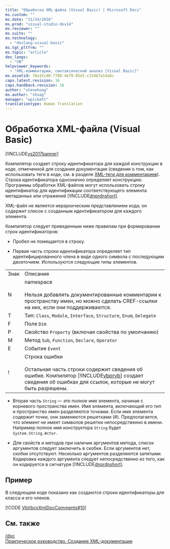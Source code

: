```yaml
---
title: "Обработка XML-файла (Visual Basic) | Microsoft Docs"
ms.custom: ""
ms.date: "11/24/2016"
ms.prod: "visual-studio-dev14"
ms.reviewer: ""
ms.suite: ""
ms.technology: 
  - "devlang-visual-basic"
ms.tgt_pltfrm: ""
ms.topic: "article"
dev_langs: 
  - "VB"
helpviewer_keywords: 
  - "XML-комментарии, синтаксический анализ [Visual Basic]"
ms.assetid: 78a15cd0-7708-4e79-85d1-c154b7a14a8c
caps.latest.revision: 16
caps.handback.revision: 16
author: "stevehoag"
ms.author: "shoag"
manager: "wpickett"
translationtype: Human Translation
---
```

# Обработка XML-файла (Visual Basic)
[!INCLUDE[vs2017banner](../../../csharp/includes/vs2017banner.md)]

Компилятор создает строку идентификатора для каждой конструкции в коде, отмеченной для создания документации  \(сведения о том, как использовать теги в коде, cм. в разделе [XML\-теги для комментариев](../../../visual-basic/language-reference/xmldoc/recommended-xml-tags-for-documentation-comments.md)\). Строка идентификатора однозначно определяет конструкцию.  Программы обработки XML\-файлов могут использовать строку идентификатор для идентификации соответствующего элемента метаданных или отражений [!INCLUDE[dnprdnshort](../../../csharp/getting-started/includes/dnprdnshort_md.md)].  
  
 XML\-файл не является иерархическим представлением кода; он содержит список с созданным идентификатором для каждого элемента.  
  
 Компилятор следует приведенным ниже правилам при формировании строк идентификаторов:  
  
-   Пробел не помещается в строку.  
  
-   Первая часть строки идентификатора определяет тип идентифицированного члена в виде одного символа с последующим двоеточием.  Используются следующие типы элементов.  
  
|||  
|-|-|  
|Знак|Описание|  
|N|namespace<br /><br /> Нельзя добавлять документированные комментарии к пространству имен, но можно сделать CREF\-ссылки на них, если они поддерживаются.|  
|T|Тип: `Class`, `Module`, `Interface`, `Structure`, `Enum`, `Delegate`|  
|F|Поле `Dim`|  
|P|Свойство `Property` \(включая свойства по умолчанию\)|  
|M|Метод `Sub`, `Function`, `Declare`, `Operator`|  
|E|Событие `Event`|  
|\!|Строка ошибки<br /><br /> Остальная часть строки содержит сведения об ошибке.  Компилятор [!INCLUDE[vbprvb](../../../csharp/programming-guide/concepts/linq/includes/vbprvb_md.md)] создает сведения об ошибках для ссылок, которые не могут быть разрешены.|  
  
-   Вторая часть `String` — это полное имя элемента, начиная с корневого пространства имен.  Имя элемента, включающий его тип и пространство имен разделяются точками.  Если имя элемента содержит точки, они заменяются решетками \(\#\).  Предполагается, что элемент не имеет символов решетки непосредственно в имени.  Например полное имя конструктора `String` будет `System.String.#ctor`.  
  
-   Для свойств и методов при наличии аргументов метода, список аргументов следует заключить в скобки.  Если аргументов нет, скобки отсутствуют.  Несколько аргументов разделяются запятыми.  Кодировка каждого аргумента следует непосредственно из того, как он кодируется в сигнатуре [!INCLUDE[dnprdnshort](../../../csharp/getting-started/includes/dnprdnshort_md.md)].  
  
## Пример  
 В следующем коде показано как создаются строки идентификаторы для класса и его членов.  
  
 [!CODE [VbVbcnXmlDocComments#10](../CodeSnippet/VS_Snippets_VBCSharp/VbVbcnXmlDocComments#10)]  
  
## См. также  
 [\/doc](../../../visual-basic/reference/command-line-compiler/doc.md)   
 [Практическое руководство. Создание XML\-документации](../../../visual-basic/programming-guide/program-structure/how-to-create-xml-documentation.md)
